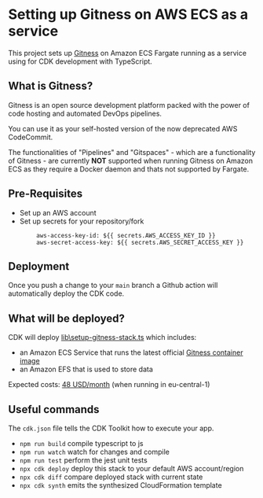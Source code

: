# Setting up Gitness on AWS ECS as a service

This project sets up [Gitness](https://github.com/harness/gitness) on Amazon ECS Fargate running as a service using for CDK development with TypeScript.


## What is Gitness?
Gitness is an open source development platform packed with the power of code hosting and automated DevOps pipelines.

You can use it as your self-hosted version of the now deprecated AWS CodeCommit.

The functionalities of "Pipelines" and "Gitspaces" - which are a functionality of Gitness - are currently **NOT** supported when running Gitness on Amazon ECS as they require a Docker daemon and thats not supported by Fargate.

## Pre-Requisites
- Set up an AWS account
- Set up secrets for your repository/fork
```
        aws-access-key-id: ${{ secrets.AWS_ACCESS_KEY_ID }}
        aws-secret-access-key: ${{ secrets.AWS_SECRET_ACCESS_KEY }}
```

## Deployment
Once you push a change to your `main` branch a Github action will automatically deploy the CDK code.

## What will be deployed?
CDK will deploy [lib\setup-gitness-stack.ts](lib\setup-gitness-stack.ts) which includes:
- an Amazon ECS Service that runs the latest official [Gitness container image](https://hub.docker.com/r/harness/gitness)
- an Amazon EFS that is used to store data

Expected costs: [48 USD/month](https://calculator.aws/#/estimate?id=970c8026a305dd39246aa7d2665d5d398ad108d7) (when running in eu-central-1)

## Useful commands

The `cdk.json` file tells the CDK Toolkit how to execute your app.

* `npm run build`   compile typescript to js
* `npm run watch`   watch for changes and compile
* `npm run test`    perform the jest unit tests
* `npx cdk deploy`  deploy this stack to your default AWS account/region
* `npx cdk diff`    compare deployed stack with current state
* `npx cdk synth`   emits the synthesized CloudFormation template
